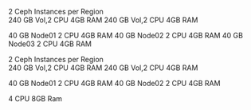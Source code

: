 
2 Ceph Instances per Region     
240 GB Vol,2 CPU 4GB RAM 
240 GB Vol,2 CPU 4GB RAM 

40 GB Node01 2 CPU 4GB RAM 
40 GB Node02 2 CPU 4GB RAM 
40 GB Node03 2 CPU 4GB RAM 


2 Ceph Instances per Region     
240 GB Vol,2 CPU 4GB RAM 
240 GB Vol,2 CPU 4GB RAM 

40 GB Node01 2 CPU 4GB RAM 
40 GB Node02 2 CPU 4GB RAM 



4 CPU 8GB Ram